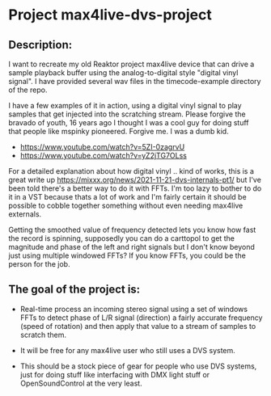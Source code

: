 # Project max4live-dvs-project

## Description: 
I want to recreate my old Reaktor project max4live device that can drive a sample playback buffer
using the analog-to-digital style "digital vinyl signal". I have provided several wav files in the
timecode-example directory of the repo.

I have a few examples of it in action, using a digital vinyl signal to play samples that get 
injected into the scratching stream. Please forgive the bravado of youth, 16 years ago I thought
I was a cool guy for doing stuff that people like mspinky pioneered. Forgive me. I was a dumb kid.

* https://www.youtube.com/watch?v=5ZI-0zagrvU
* https://www.youtube.com/watch?v=yZ2jTG7OLss

For a detailed explanation about how digital vinyl .. kind of works, this is a great write up
https://mixxx.org/news/2021-11-21-dvs-internals-pt1/ but I've been told there's a better way 
to do it with FFTs. I'm too lazy to bother to do it in a VST because thats a lot of work and I'm 
fairly certain it should be possible to cobble together something without even needing max4live 
externals.

Getting the smoothed value of frequency detected lets you know how fast the record is spinning, 
supposedly you can do a carttopol to get the magnitude and phase of the left and right signals but
I don't know beyond just using multiple windowed FFTs? If you know FFTs, you could be the person
for the job.

## The goal of the project is:

* Real-time process an incoming stereo signal using a set of windows FFTs to detect phase of L/R signal (direction)
  a fairly accurate frequency (speed of rotation) and then apply that value to a stream of samples to scratch them.

* It will be free for any max4live user who still uses a DVS system.

* This should be a stock piece of gear for people who use DVS systems, just for doing stuff like
  interfacing with DMX light stuff or OpenSoundControl at the very least.

